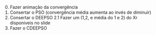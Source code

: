 0. Fazer animação da convergência
1. Consertar o PSO (convergência média aumenta ao invés de diminuir)
2. Consertar o DEEPSO
2.1 Fazer um (1,2, e média do 1 e 2) do Xr disponiveis no slide
3. Fazer o CDEEPSO
